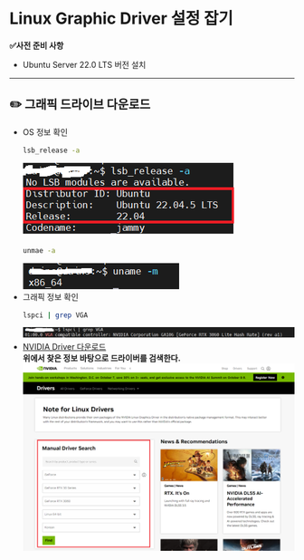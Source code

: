 # Linux Graphic Driver 설정 잡기

**✅사전 준비 사항**
- Ubuntu Server 22.0 LTS 버전 설치

<hr>

## ✏️ 그래픽 드라이브 다운로드
- OS 정보 확인
  ```bash
  lsb_release -a 
  ```
  ![](./img/1/1.png)
  ```bash
  unmae -a 
  ```
  ![](./img/1/2.png)
- 그래픽 정보 확인
  ```bash
  lspci | grep VGA
  ```
  ![](./img/1/3.png)
- [NVIDIA Driver 다운로드](https://www.nvidia.com/download/index.aspx) <br>
  **위에서 찾은 정보 바탕으로 드라이버를 검색한다.**
  ![](./img/1/4.png)
  
